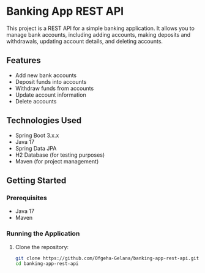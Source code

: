 # Banking App REST API

This project is a REST API for a simple banking application. It allows you to manage bank accounts, including adding accounts, making deposits and withdrawals, updating account details, and deleting accounts.

## Features

- Add new bank accounts
- Deposit funds into accounts
- Withdraw funds from accounts
- Update account information
- Delete accounts

## Technologies Used

- Spring Boot 3.x.x
- Java 17
- Spring Data JPA
- H2 Database (for testing purposes)
- Maven (for project management)

## Getting Started

### Prerequisites

- Java 17
- Maven

### Running the Application

1. Clone the repository:
   ```bash
   git clone https://github.com/Ofgeha-Gelana/banking-app-rest-api.git
   cd banking-app-rest-api
